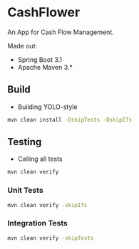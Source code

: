 # CashFlower

An App for Cash Flow Management.

Made out:

* Spring Boot 3.1
* Apache Maven 3.*

## Build

* Building YOLO-style

```sh
mvn clean install -DskipTests -DskipITs
```

## Testing

* Calling all tests

```sh
mvn clean verify
```

### Unit Tests

```sh
mvn clean verify -skipITs
```

### Integration Tests

```sh
mvn clean verify -skipTests
```